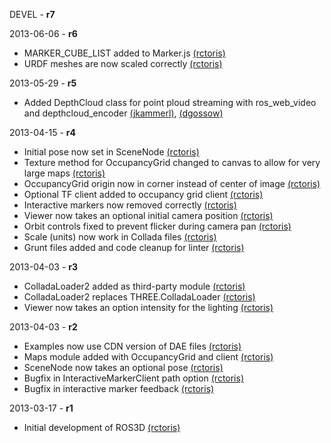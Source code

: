 DEVEL - **r7**

2013-06-06 - **r6**
 * MARKER_CUBE_LIST added to Marker.js [(rctoris)](https://github.com/rctoris/)
 * URDF meshes are now scaled correctly [(rctoris)](https://github.com/rctoris/)

2013-05-29 - **r5**
 * Added DepthCloud class for point ploud streaming with ros_web_video and depthcloud_encoder [(jkammerl)](https://github.com/jkammerl/), [(dgossow)](https://github.com/dgossow/)

2013-04-15 - **r4**
 * Initial pose now set in SceneNode [(rctoris)](https://github.com/rctoris/)
 * Texture method for OccupancyGrid changed to canvas to allow for very large maps [(rctoris)](https://github.com/rctoris/)
 * OccupancyGrid origin now in corner instead of center of image [(rctoris)](https://github.com/rctoris/)
 * Optional TF client added to occupancy grid client [(rctoris)](https://github.com/rctoris/)
 * Interactive markers now removed correctly [(rctoris)](https://github.com/rctoris/)
 * Viewer now takes an optional initial camera position [(rctoris)](https://github.com/rctoris/)
 * Orbit controls fixed to prevent flicker during camera pan [(rctoris)](https://github.com/rctoris/)
 * Scale (units) now work in Collada files [(rctoris)](https://github.com/rctoris/)
 * Grunt files added and code cleanup for linter [(rctoris)](https://github.com/rctoris/)

2013-04-03 - **r3**
 * ColladaLoader2 added as third-party module [(rctoris)](https://github.com/rctoris/)
 * ColladaLoader2 replaces THREE.ColladaLoader [(rctoris)](https://github.com/rctoris/)
 * Viewer now takes an option intensity for the lighting [(rctoris)](https://github.com/rctoris/)

2013-04-03 - **r2**
 * Examples now use CDN version of DAE files [(rctoris)](https://github.com/rctoris/)
 * Maps module added with OccupancyGrid and client [(rctoris)](https://github.com/rctoris/)
 * SceneNode now takes an optional pose [(rctoris)](https://github.com/rctoris/)
 * Bugfix in InteractiveMarkerClient path option [(rctoris)](https://github.com/rctoris/)
 * Bugfix in interactive marker feedback [(rctoris)](https://github.com/rctoris/)

2013-03-17 - **r1**
 * Initial development of ROS3D [(rctoris)](https://github.com/rctoris/)
